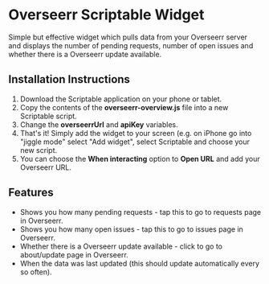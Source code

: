 # Overseerr Scriptable Widget
Simple but effective widget which pulls data from your Overseerr server and displays the number of pending requests, number of open issues and whether there is a Overseerr update available.

## Installation Instructions
1. Download the Scriptable application on your phone or tablet.
2. Copy the contents of the **overseerr-overview.js** file into a new Scriptable script.
3. Change the **overseerrUrl** and **apiKey** variables.
4. That's it! Simply add the widget to your screen (e.g. on iPhone go into "jiggle mode" select "Add widget", select Scriptable and choose your new script.
5. You can choose the **When interacting** option to **Open URL** and add your Overseerr URL.

## Features
- Shows you how many pending requests - tap this to go to requests page in Overseerr.
- Shows you how many open issues - tap this to go to issues page in Overseerr.
- Whether there is a Overseerr update available - click to go to about/update page in Overseerr.
- When the data was last updated (this should update automatically every so often).
